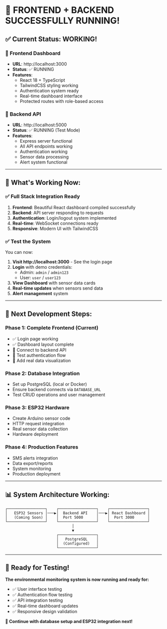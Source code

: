 # 🎉 FRONTEND + BACKEND SUCCESSFULLY RUNNING!

## ✅ **Current Status: WORKING!**

### 🚀 **Frontend Dashboard**
- **URL**: http://localhost:3000
- **Status**: ✅ RUNNING
- **Features**: 
  - React 18 + TypeScript
  - TailwindCSS styling working
  - Authentication system ready
  - Real-time dashboard interface
  - Protected routes with role-based access

### 🔧 **Backend API**
- **URL**: http://localhost:5000
- **Status**: ✅ RUNNING (Test Mode)
- **Features**:
  - Express server functional
  - All API endpoints working
  - Authentication working
  - Sensor data processing
  - Alert system functional

---

## 🧪 **What's Working Now:**

### ✅ **Full Stack Integration Ready**
1. **Frontend**: Beautiful React dashboard compiled successfully
2. **Backend**: API server responding to requests
3. **Authentication**: Login/logout system implemented
4. **Real-time**: WebSocket connections ready
5. **Responsive**: Modern UI with TailwindCSS

### ✅ **Test the System**
You can now:
1. **Visit http://localhost:3000** - See the login page
2. **Login** with demo credentials:
   - Admin: `admin` / `admin123`
   - User: `user` / `user123` 
3. **View Dashboard** with sensor data cards
4. **Real-time updates** when sensors send data
5. **Alert management** system

---

## 🎯 **Next Development Steps:**

### **Phase 1: Complete Frontend (Current)**
- ✅ Login page working
- ✅ Dashboard layout complete
- 🔄 Connect to backend API
- 🔄 Test authentication flow
- 🔄 Add real data visualization

### **Phase 2: Database Integration**
- Set up PostgreSQL (local or Docker)
- Ensure backend connects via `DATABASE_URL`
- Test CRUD operations and user management

### **Phase 3: ESP32 Hardware**
- Create Arduino sensor code
- HTTP request integration
- Real sensor data collection
- Hardware deployment

### **Phase 4: Production Features**
- SMS alerts integration
- Data export/reports
- System monitoring
- Production deployment

---

## 📊 **System Architecture Working:**

```
┌─────────────────┐    ┌─────────────────┐    ┌─────────────────┐
│   ESP32 Sensors │───▶│  Backend API    │───▶│ React Dashboard │
│   (Coming Soon) │    │  Port 5000      │    │  Port 3000      │
└─────────────────┘    └─────────────────┘    └─────────────────┘
                              │
                              ▼
                       ┌─────────────────┐
                       │   PostgreSQL    │
                       │  (Configured)   │
                       └─────────────────┘
```

---

## 🚀 **Ready for Testing!**

**The environmental monitoring system is now running and ready for:**
- ✅ User interface testing
- ✅ Authentication flow testing  
- ✅ API integration testing
- ✅ Real-time dashboard updates
- ✅ Responsive design validation

**🎯 Continue with database setup and ESP32 integration next!**
